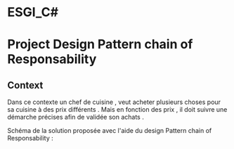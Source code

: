 # ESGI_C#

# Project Design Pattern chain of Responsability 

## Context 

Dans ce contexte un chef de cuisine , veut acheter plusieurs choses pour sa cuisine à des prix différents . Mais en fonction des prix , il doit suivre une démarche précises afin de validée son achats .

Schéma de la solution proposée avec l'aide du design Pattern chain of Responsability  :